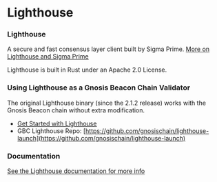 ---
---

# Lighthouse

### Lighthouse

A secure and fast consensus layer client built by Sigma Prime. [More on Lighthouse and Sigma Prime](https://lighthouse.sigmaprime.io/client/get-started)

Lighthouse is built in Rust under an Apache 2.0 License.

### Using Lighthouse as a Gnosis Beacon Chain Validator

The original Lighthouse binary (since the 2.1.2 release) works with the Gnosis Beacon chain without extra modification.

* [Get Started with Lighthouse](/node/get-started/#lighthouse)
* GBC Lighthouse Repo: [https://github.com/gnosischain/lighthouse-launch](https://github.com/gnosischain/lighthouse-launch)

### Documentation

[See the Lighthouse documentation for more info](https://lighthouse-book.sigmaprime.io)
